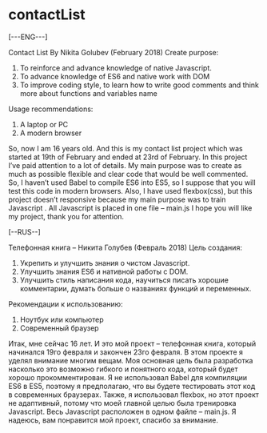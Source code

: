 # contactList
[---ENG---]

Contact List By Nikita Golubev (February 2018)
Create purpose:
1)	To reinforce and advance knowledge of native Javascript.
2)	To advance knowledge of ES6 and native work with DOM
3)	To improve coding style, to learn how to write good comments and think more about functions and variables name

Usage recommendations:
1)	A laptop or PC
2)	A modern browser

So, now I am 16 years old. And this is my contact list project which was started at 19th of  February and ended at 23rd of February. 
In this project I’ve paid attention to a lot of details. My main purpose was to create as much as possible flexible and clear code that would be well commented.
So, I haven’t used Babel to compile ES6 into ES5, so I suppose that you will test this code in modern browsers. Also, I have used flexbox(css), but this project doesn’t  responsive because my main purpose was to train Javascript . 
All Javascript is placed in one file – main.js
I hope you will like my project, thank you for attention. 

[--RUS--]

Телефонная книга – Никита Голубев
(Февраль 2018)
Цель создания:
1)	Укрепить и улучшить знания о чистом Javascript.
2)	Улучшить знания ES6 и нативной работы с DOM.
3)	Улучшить стиль написания кода, научиться писать хорошие комментарии, думать больше о названиях функций и переменных.

Рекомендации к использованию:
1)	Ноутбук или компьютер
2)	Современный браузер

Итак, мне сейчас 16 лет. И это мой проект – телефонная книга, который начинался 19го февраля и закончен 23го февраля.
В этом проекте я уделял внимание многим вещам. Моя основная цель была разработка  насколько это возможно гибкого и понятного кода, который будет хорошо прокомментирован.
Я не использовал Babel для компиляции ES6 в ES5, поэтому я предполагаю, что вы будете тестировать этот код в современных браузерах. Также, я использовал flexbox, но этот проект не адаптивный, потому что моей главной целью была тренировка Javascript.
Весь Javascript расположен в одном файле – main.js.
Я надеюсь, вам понравится мой проект, спасибо за внимание.
